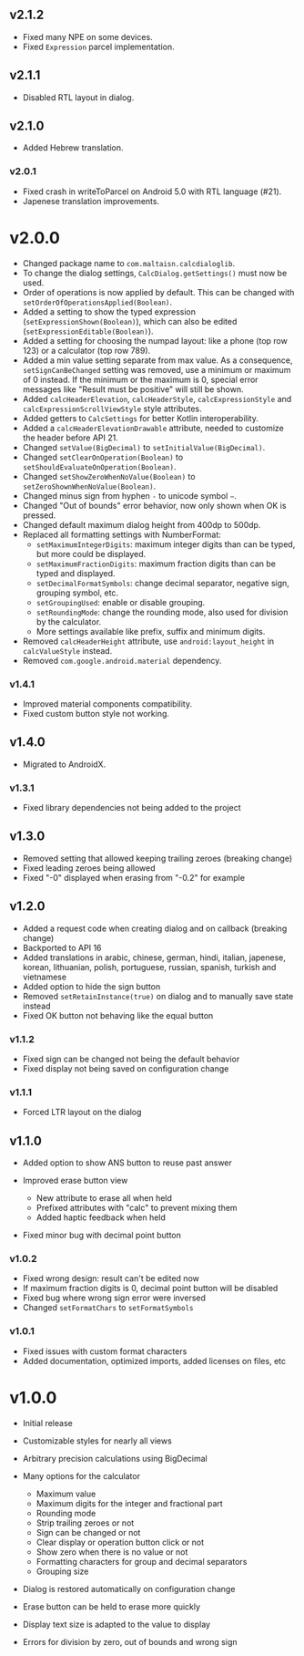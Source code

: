 ## v2.1.2
- Fixed many NPE on some devices.
- Fixed `Expression` parcel implementation.

## v2.1.1
- Disabled RTL layout in dialog.

## v2.1.0
- Added Hebrew translation.

### v2.0.1
- Fixed crash in writeToParcel on Android 5.0 with RTL language (#21).
- Japenese translation improvements.

# v2.0.0
- Changed package name to `com.maltaisn.calcdialoglib`.
- To change the dialog settings, `CalcDialog.getSettings()` must now be used.
- Order of operations is now applied by default. This can be changed with `setOrderOfOperationsApplied(Boolean)`.
- Added a setting to show the typed expression (`setExpressionShown(Boolean)`), which can also be edited (`setExpressionEditable(Boolean)`).
- Added a setting for choosing the numpad layout: like a phone (top row 123) or a calculator (top row 789).
- Added a min value setting separate from max value. As a consequence, `setSignCanBeChanged` setting was removed, use a minimum or maximum of 0 instead. If the minimum or the maximum is 0, special error messages like "Result must be positive" will still be shown.
- Added `calcHeaderElevation`, `calcHeaderStyle`, `calcExpressionStyle` and `calcExpressionScrollViewStyle` style attributes.
- Added getters to `CalcSettings` for better Kotlin interoperability.
- Added a `calcHeaderElevationDrawable` attribute, needed to customize the header before API 21.
- Changed `setValue(BigDecimal)` to `setInitialValue(BigDecimal)`.
- Changed `setClearOnOperation(Boolean)` to `setShouldEvaluateOnOperation(Boolean)`.
- Changed `setShowZeroWhenNoValue(Boolean)` to `setZeroShownWhenNoValue(Boolean)`.
- Changed minus sign from hyphen `-` to unicode symbol `−`.
- Changed "Out of bounds" error behavior, now only shown when OK is pressed.
- Changed default maximum dialog height from 400dp to 500dp.
- Replaced all formatting settings with NumberFormat:
    - `setMaximumIntegerDigits`: maximum integer digits than can be typed, but more could be displayed.
    - `setMaximumFractionDigits`: maximum fraction digits than can be typed and displayed.
    - `setDecimalFormatSymbols`: change decimal separator, negative sign, grouping symbol, etc.
    - `setGroupingUsed`: enable or disable grouping.
    - `setRoundingMode`: change the rounding mode, also used for division by the calculator.
    - More settings available like prefix, suffix and minimum digits.
- Removed `calcHeaderHeight` attribute, use `android:layout_height` in `calcValueStyle` instead.
- Removed `com.google.android.material` dependency.

### v1.4.1
- Improved material components compatibility.
- Fixed custom button style not working.

## v1.4.0
- Migrated to AndroidX.

### v1.3.1
- Fixed library dependencies not being added to the project

## v1.3.0
- Removed setting that allowed keeping trailing zeroes (breaking change)
- Fixed leading zeroes being allowed
- Fixed "-0" displayed when erasing from "-0.2" for example

## v1.2.0
- Added a request code when creating dialog and on callback (breaking change)
- Backported to API 16
- Added translations in arabic, chinese, german, hindi, italian, japenese, korean, lithuanian, polish, portuguese, russian, spanish, turkish and vietnamese
- Added option to hide the sign button
- Removed `setRetainInstance(true)` on dialog and to manually save state instead
- Fixed OK button not behaving like the equal button

### v1.1.2
- Fixed sign can be changed not being the default behavior
- Fixed display not being saved on configuration change

### v1.1.1
- Forced LTR layout on the dialog

## v1.1.0
- Added option to show ANS button to reuse past answer
- Improved erase button view
    - New attribute to erase all when held
    - Prefixed attributes with "calc" to prevent mixing them
    - Added haptic feedback when held

- Fixed minor bug with decimal point button

### v1.0.2
- Fixed wrong design: result can't be edited now
- If maximum fraction digits is 0, decimal point button will be disabled
- Fixed bug where wrong sign error were inversed
- Changed `setFormatChars` to `setFormatSymbols`

### v1.0.1
- Fixed issues with custom format characters
- Added documentation, optimized imports, added licenses on files, etc

# v1.0.0
- Initial release
- Customizable styles for nearly all views
- Arbitrary precision calculations using BigDecimal
- Many options for the calculator
  - Maximum value
  - Maximum digits for the integer and fractional part
  - Rounding mode
  - Strip trailing zeroes or not
  - Sign can be changed or not
  - Clear display or operation button click or not
  - Show zero when there is no value or not
  - Formatting characters for group and decimal separators
  - Grouping size

- Dialog is restored automatically on configuration change
- Erase button can be held to erase more quickly
- Display text size is adapted to the value to display
- Errors for division by zero, out of bounds and wrong sign
